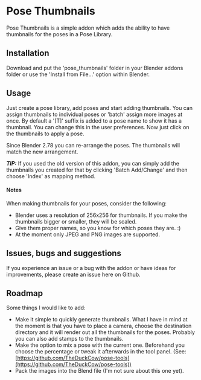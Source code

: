 # Pose Thumbnails

Pose Thumbnails is a simple addon which adds the ability to have thumbnails for the poses in a Pose Library.

## Installation

Download and put the 'pose_thumbnails' folder in your Blender addons folder or use the 'Install from File...' option within Blender.

## Usage

Just create a pose library, add poses and start adding thumbnails. You can assign thumbnails to individual poses or 'batch' assign more images at once.
By default a '[T]' suffix is added to a pose name to show it has a thumbnail. You can change this in the user preferences.
Now just click on the thumbnails to apply a pose.

Since Blender 2.78 you can re-arrange the poses. The thumbnails will match the new arrangement.

**_TIP:_** If you used the old version of this addon, you can simply add the thumbnails you created for that by clicking 'Batch Add/Change' and then choose 'Index' as mapping method.

#### Notes

When making thumbnails for your poses, consider the following:

- Blender uses a resolution of 256x256 for thumbnails. If you make the thumbnails bigger or smaller, they will be scaled.
- Give them proper names, so you know for which poses they are. :)
- At the moment only JPEG and PNG images are supported.

## Issues, bugs and suggestions

If you experience an issue or a bug with the addon or have ideas for improvements, please create an issue here on Github.

## Roadmap

Some things I would like to add:

- Make it simple to quickly generate thumbnails. What I have in mind at the moment is that you have to place a camera, choose the destination directory and it will render out all the thumbnails for the poses. Probably you can also add stamps to the thumbnails.
- Make the option to mix a pose with the current one. Beforehand you choose the percentage or tweak it afterwards in the tool panel. (See: [https://github.com/TheDuckCow/pose-tools](https://github.com/TheDuckCow/pose-tools))
- Pack the images into the Blend file (I'm not sure about this one yet).
